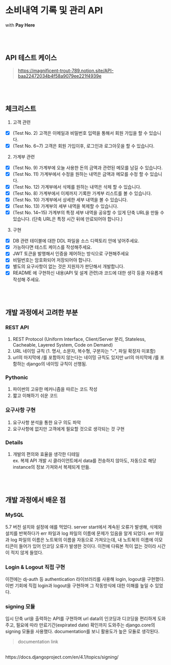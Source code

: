 # 소비내역 기록 및 관리 API

with **Pay Here**

</br></br>


## API 테스트 케이스

> https://magnificent-trout-789.notion.site/API-baa22472034b4f58a9079ee221f4939e

</br></br>


## 체크리스트

1. 고객 관련
- [x]  (Test No. 2) 고객은 이메일과 비밀번호 입력을 통해서 회원 가입을 할 수 있습니다.
- [x]  (Test No. 6~7) 고객은 회원 가입이후, 로그인과 로그아웃을 할 수 있습니다.
2. 가계부 관련
- [x]  (Test No. 9) 가계부에 오늘 사용한 돈의 금액과 관련된 메모를 남길 수 있습니다.
- [x]  (Test No. 11) 가계부에서 수정을 원하는 내역은 금액과 메모를 수정 할 수 있습니다.
- [x]  (Test No. 12) 가계부에서 삭제를 원하는 내역은 삭제 할 수 있습니다.
- [x]  (Test No. 8) 가계부에서 이제까지 기록한 가계부 리스트를 볼 수 있습니다.
- [x]  (Test No. 10) 가계부에서 상세한 세부 내역을 볼 수 있습니다.
- [x]  (Test No. 13) 가계부의 세부 내역을 복제할 수 있습니다.
- [x]  (Test No. 14~15) 가계부의 특정 세부 내역을 공유할 수 있게 단축 URL을 만들 수 있습니다.
(단축 URL은 특정 시간 뒤에 만료되어야 합니다.)
3. 구현
- [x]  DB 관련 테이블에 대한 DDL 파일을 소스 디렉토리 안에 넣어주세요.
- [x]  가능하다면 테스트 케이스를 작성해주세요.
- [x]  JWT 토큰을 발행해서 인증을 제어하는 방식으로 구현해주세요
- [x]  비밀번호는 암호화되어 저장되어야 합니다.
- [x]  별도의 요구사항이 없는 것은 지원자가 판단해서 개발합니다.
- [x]  README 에 구현하신 내용(API 및 설계 관련)과 코드에 대한 생각 등을 자유롭게 작성해 주세요.

</br></br>


## 개발 과정에서 고려한 부분

### REST API

1. REST Protocol (Uniform Interface, Client/Server 분리, Stateless, Cacheable, Layered System, Code on Demand)
2. URL 네이밍 규칙 (1. 명사, 소문자, 복수형, 구분자는 "-", 파일 확장자 미포함)
3. url의 마지막에 /를 포함하지 않는다는 네이밍 규칙도 있지만 url의 마지막에 /를 포함하는 django의 네이밍 규칙이 선행됨.

### Pythonic

1. 파이썬의 고유한 메커니즘을 따르는 코드 작성
2. 짧고 이해하기 쉬운 코드

### 요구사항 구현

1. 요구사항 분석을 통한 요구 의도 파악
2. 요구사항에 없지만 고객에게 필요할 것으로 생각되는 것 구현

### Details

1. 개발의 편의와 효율을 생각한 디테일 </br>
ex. 복제 API 개발 시 클라이언트에서 data를 전송하지 않아도, 자동으로 해당 instance의 정보 가져와서 복제되게 만듦.

</br></br>


## 개발 과정에서 배운 점

### MySQL

5.7 버전 설치와 설정에 애를 먹었다. server start에서 계속된 오류가 발생해, 삭제와 설치를 반복하다가 err 파일과 log 파일의 이름에 문제가 있음을 알게 되었다. err 파일과 log 파일의 이름은 노트북의 이름을 자동으로 가져오는데, 내 노트북의 이름에 이모티콘이 들어가 있어 인코딩 오류가 발생한 것이다. 이전에 다뤄본 적이 없는 것이라 시간이 적지 않게 들었다.

### Login & Logout 직접 구현

이전에는 dj-auth 등 authentication 라이브러리를 사용해 login, logout을 구현했다. 이번 기회에 직접 login과 logout을 구현하며 그 작동방식에 대한 이해를 높일 수 있었다.

### signing 모듈

임시 단축 url을 출력하는 API를 구현하며 url data의 인코딩과 디코딩을 편리하게 도와주고, 필요에 따라 만료기간(expirated date) 확인까지 도와주는 django.core의 signing 모듈을 사용했다. documentation를 보니 활용도가 높은 모듈로 생각된다. </br>
> documentation link
</br>
https://docs.djangoproject.com/en/4.1/topics/signing/

</br></br>


